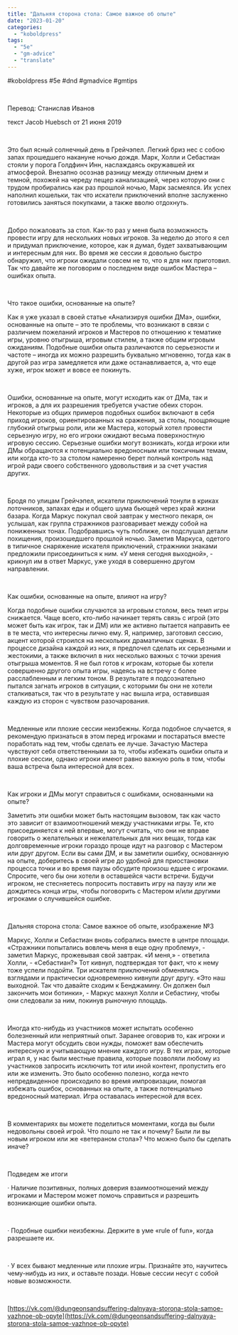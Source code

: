 ```yaml
---
title: "Дальняя сторона стола: Самое важное об опыте"
date: "2023-01-20"
categories: 
  - "koboldpress"
tags: 
  - "5e"
  - "gm-advice"
  - "translate"
---
```


#koboldpress #5e #dnd #gmadvice #gmtips

 

Перевод: Станислав Иванов

текст Jacob Huebsch от 21 июня 2019

   

Это был ясный солнечный день в Грейчэпел. Легкий бриз нес с собою запах прошедшего накануне ночью дождя. Марк, Холли и Себастиан стояли у порога Голдфинч Инн, наслаждаясь окружавшей их атмосферой. Внезапно осознав разницу между отличным днем и темной, похожей на череду пещер канализацией, через которую они с трудом пробирались как раз прошлой ночью, Марк засмеялся. Их успех наполнил кошельки, так что искатели приключений вполне заслуженно готовились заняться покупками, а также вволю отдохнуть.

   

Добро пожаловать за стол. Как-то раз у меня была возможность провести игру для нескольких новых игроков. За неделю до этого я сел и придумал приключение, которое, как я думал, будет захватывающим и интересным для них. Во время же сессии я довольно быстро обнаружил, что игроки ожидали совсем не то, что я для них приготовил. Так что давайте же поговорим о последнем виде ошибок Мастера – ошибках опыта.

   

Что такое ошибки, основанные на опыте?

Как я уже указал в своей статье «Анализируя ошибки ДМа», ошибки, основанные на опыте – это те проблемы, что возникают в связи с различием пожеланий игроков и Мастеров по отношению к тематике игры, уровню отыгрыша, игровым стилем, а также общим игровым ожиданиям. Подобные ошибки опыта различаются по серьезности и частоте – иногда их можно разрешить буквально мгновенно, тогда как в другой раз игра замедляется или даже останавливается, а, что еще хуже, игрок может и вовсе ее покинуть.

   

Ошибки, основанные на опыте, могут исходить как от ДМа, так и игроков, а для их разрешения требуется участие обеих сторон. Некоторые из общих примеров подобных ошибок включают в себя приход игроков, ориентированных на сражения, за столы, поощряющие глубокий отыгрыш роли, или же Мастера, который хотел провести серьезную игру, но его игроки ожидают весьма поверхностную игровую сессию. Серьезные ошибки могут возникать, когда игроки или ДМы обращаются к потенциально вредоносным или токсичным темам, или когда кто-то за столом намеренно берет полный контроль над игрой ради своего собственного удовольствия и за счет участия других.

   

Бродя по улицам Грейчэпел, искатели приключений тонули в криках лоточников, запахах еды и общего шума бьющей через край жизни базара. Когда Маркус покупал свой завтрак у местного пекаря, он услышал, как группа стражников разговаривает между собой на пониженных тонах. Подобравшись чуть поближе, он подслушал детали похищения, произошедшего прошлой ночью. Заметив Маркуса, одетого в типичное снаряжение искателя приключений, стражники знаками предложили присоединиться к ним. «У меня сегодня выходной», - крикнул им в ответ Маркус, уже уходя в совершенно другом направлении.

   

Как ошибки, основанные на опыте, влияют на игру?

Когда подобные ошибки случаются за игровым столом, весь темп игры снижается. Чаще всего, кто-либо начинает терять связь с игрой (это может быть как игрок, так и ДМ) или же активно пытается направить ее в те места, что интересны лично ему. Я, например, заготовил сессию, акцент которой строился на нескольких драматичных сценах. В процессе дизайна каждой из них, я предпочел сделать их серьезными и жестокими, а также включил в них несколько важных с точки зрения отыгрыша моментов. Я не был готов к игрокам, которые бы хотели совершенно другого опыта игры, надеясь на встречу с более расслабленным и легким тоном. В результате я подсознательно пытался загнать игроков в ситуации, с которыми бы они не хотели сталкиваться, так что в результате у нас вышла игра, оставившая каждую из сторон с чувством разочарования.

   

Медленные или плохие сессии неизбежны. Когда подобное случается, я рекомендую признаться в этом перед игроками и постараться вместе поработать над тем, чтобы сделать ее лучше. Зачастую Мастера чувствуют себя ответственными за то, чтобы избежать ошибки опыта и плохие сессии, однако игроки имеют равно важную роль в том, чтобы ваша встреча была интересной для всех.

   

Как игроки и ДМы могут справиться с ошибками, основанными на опыте?

Заметить эти ошибки может быть настоящим вызовом, так как часто это зависит от взаимоотношений между участниками игры. Те, кто присоединяется к ней впервые, могут считать, что они не вправе говорить о желательных и нежелательных для них вещах, тогда как долговременные игроки гораздо проще идут на разговор с Мастером или друг другом. Если вы сами ДМ, и вы заметили ошибку, основанную на опыте, доберитесь в своей игре до удобной для приостановки процесса точки и во время паузы обсудите произош едшее с игроками. Спросите, чего бы они хотели в оставшейся части встречи. Будучи игроком, не стесняетесь попросить поставить игру на паузу или же дождитесь конца игры, чтобы поговорить с Мастером и/или другими игроками о случившейся ошибке.

   

Дальняя сторона стола: Самое важное об опыте, изображение №3

Маркус, Холли и Себастиан вновь собрались вместе в центре площади. «Стражники попытались вовлечь меня в еще одну проблему», - заметил Маркус, прожевывая свой завтрак. «И меня,» - ответила Холли, - «Себастиан?» Тот кивнул, подтверждая тот факт, что к нему тоже успели подойти. Три искателя приключений обменялись взглядами и практически одновременно кивнули друг другу. «Это наш выходной. Так что давайте сходим к Бенджамину. Он должен был закончить мои ботинки», - Маркус махнул Холли и Себастину, чтобы они следовали за ним, покинув рыночную площадь.

   

Иногда кто-нибудь из участников может испытать особенно болезненный или неприятный опыт. Заранее оговорив то, как игроки и Мастера могут обсудить свои нужды, поможет вам обеспечить интересную и учитывающую мнение каждого игру. В тех играх, которые играл я, у нас были местные правила, которые позволяли любому из участников запросить исключить тот или иной контент, пропустить его или же изменить. Это было особенно полезно, когда нечто непредвиденное происходило во время импровизации, помогая избежать ошибок, основанных на опыте, а также потенциально вредоносный материал. Игра оставалась интересной для всех.

   

В комментариях вы можете поделиться моментами, когда вы были недовольны своей игрой. Что пошло не так и почему? Были ли вы новым игроком или же «ветераном стола»? Что можно было бы сделать иначе?

   

Подведем же итоги

· Наличие позитивных, полных доверия взаимоотношений между игроками и Мастером может помочь справиться и разрешить возникающие ошибки опыта.

   

· Подобные ошибки неизбежны. Держите в уме «rule of fun», когда разрешаете их.

   

· У всех бывают медленные или плохие игры. Признайте это, научитесь чему-нибудь из них, и оставьте позади. Новые сессии несут с собой новые возможности.

   

[https://vk.com/@dungeonsandsuffering-dalnyaya-storona-stola-samoe-vazhnoe-ob-opyte](https://vk.com/@dungeonsandsuffering-dalnyaya-storona-stola-samoe-vazhnoe-ob-opyte)
